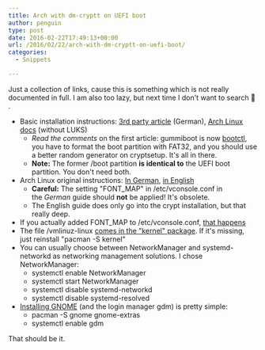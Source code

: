 ```yaml
---
title: Arch with dm-cryptt on UEFI boot
author: penguin
type: post
date: 2016-02-22T17:49:13+00:00
url: /2016/02/22/arch-with-dm-cryptt-on-uefi-boot/
categories:
  - Snippets

---
```

Just a collection of links, cause this is something which is not really documented in full. I am also too lazy, but next time I don't want to search 🙂 .

  * Basic installation instructions: [3rd party article][1] (German), [Arch Linux docs][2] (without LUKS) 
      * _Read the comments_ on the first article: gummiboot is now [bootctl][3], you have to format the boot partition with FAT32, and you should use a better random generator on cryptsetup. It's all in there.
      * **Note:** The former /boot partition **is identical to** the UEFI boot partition. You don't need both.
  * Arch Linux original instructions: [In German][4], [in English][5] 
      * **Careful:** The setting "FONT_MAP" in /etc/vconsole.conf in the _German_ guide should **not** be applied! It's obsolete.
      * The English guide does only go into the crypt installation, but that really deep.
  * If you actually added FONT_MAP to /etc/vconsole.conf, [that happens][6]
  * The file /vmlinuz-linux [comes in the "kernel" package][7]. If it's missing, just reinstall "pacman -S kernel"
  * You can usually choose between NetworkManager and systemd-networkd as networking management solutions. I chose NetworkManager: 
      * systemctl enable NetworkManager
      * systemctl start NetworkManager
      * systemctl disable systemd-networkd
      * systemctl disable systemd-resolved
  * [Installing GNOME][8] (and the login manager gdm) is pretty simple: 
      * pacman -S gnome gnome-extras
      * systemctl enable gdm

That should be it.

 [1]: https://thomas-leister.de/open-source/linux/arch-linux-luks-verschluesselt-auf-uefi-system-installieren-2/
 [2]: https://wiki.archlinux.de/title/UEFI_Installation
 [3]: https://wiki.archlinux.org/index.php/Systemd-boot#Configuration
 [4]: https://wiki.archlinux.de/title/Systemverschl%C3%BCsselung_mit_dm-crypt
 [5]: https://wiki.archlinux.org/index.php/Dm-crypt/Encrypting_an_entire_system
 [6]: https://bbs.archlinux.org/viewtopic.php?id=185189
 [7]: https://bbs.archlinux.org/viewtopic.php?id=156542
 [8]: https://wiki.archlinux.org/index.php/GNOME